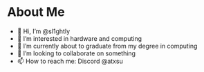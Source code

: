 # About Me

- 👋 Hi, I’m @sl1ghtly
- 👀 I’m interested in hardware and computing
- 🌱 I’m currently about to graduate from my degree in computing
- 💞️ I’m looking to collaborate on something
- 📫 How to reach me: Discord @atxsu

<!---
sl1ghtly/sl1ghtly is a ✨ special ✨ repository because its `README.md` (this file) appears on your GitHub profile.
You can click the Preview link to take a look at your changes.
--->
